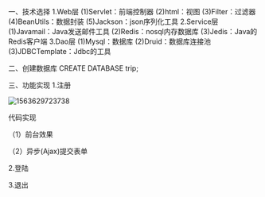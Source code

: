 一、技术选择
1.Web层
(1)Servlet：前端控制器
(2)html：视图
(3)Filter：过滤器
(4)BeanUtils：数据封装
(5)Jackson：json序列化工具
2.Service层
(1)Javamail：Java发送邮件工具
(2)Redis：nosql内存数据库
(3)Jedis：Java的Redis客户端
3.Dao层
(1)Mysql：数据库
(2)Druid：数据库连接池
(3)JDBCTemplate：Jdbc的工具

二、创建数据库
CREATE DATABASE trip;

三、功能实现
1.注册

![1563629723738](C:\Users\15291\AppData\Local\Temp\1563629723738.png)

代码实现

（1）前台效果

（2）异步(Ajax)提交表单

2.登陆




3.退出